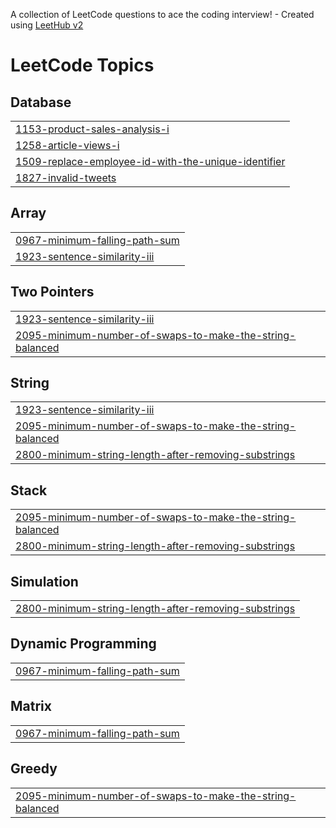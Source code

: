 A collection of LeetCode questions to ace the coding interview! - Created using [LeetHub v2](https://github.com/arunbhardwaj/LeetHub-2.0)
<!---LeetCode Topics Start-->
# LeetCode Topics
## Database
|  |
| ------- |
| [1153-product-sales-analysis-i](https://github.com/ishit1011/Practice-SQL/tree/master/1153-product-sales-analysis-i) |
| [1258-article-views-i](https://github.com/ishit1011/Practice-SQL/tree/master/1258-article-views-i) |
| [1509-replace-employee-id-with-the-unique-identifier](https://github.com/ishit1011/Practice-SQL/tree/master/1509-replace-employee-id-with-the-unique-identifier) |
| [1827-invalid-tweets](https://github.com/ishit1011/Practice-SQL/tree/master/1827-invalid-tweets) |
## Array
|  |
| ------- |
| [0967-minimum-falling-path-sum](https://github.com/ishit1011/Practice-SQL/tree/master/0967-minimum-falling-path-sum) |
| [1923-sentence-similarity-iii](https://github.com/ishit1011/Practice-SQL/tree/master/1923-sentence-similarity-iii) |
## Two Pointers
|  |
| ------- |
| [1923-sentence-similarity-iii](https://github.com/ishit1011/Practice-SQL/tree/master/1923-sentence-similarity-iii) |
| [2095-minimum-number-of-swaps-to-make-the-string-balanced](https://github.com/ishit1011/Practice-SQL/tree/master/2095-minimum-number-of-swaps-to-make-the-string-balanced) |
## String
|  |
| ------- |
| [1923-sentence-similarity-iii](https://github.com/ishit1011/Practice-SQL/tree/master/1923-sentence-similarity-iii) |
| [2095-minimum-number-of-swaps-to-make-the-string-balanced](https://github.com/ishit1011/Practice-SQL/tree/master/2095-minimum-number-of-swaps-to-make-the-string-balanced) |
| [2800-minimum-string-length-after-removing-substrings](https://github.com/ishit1011/Practice-SQL/tree/master/2800-minimum-string-length-after-removing-substrings) |
## Stack
|  |
| ------- |
| [2095-minimum-number-of-swaps-to-make-the-string-balanced](https://github.com/ishit1011/Practice-SQL/tree/master/2095-minimum-number-of-swaps-to-make-the-string-balanced) |
| [2800-minimum-string-length-after-removing-substrings](https://github.com/ishit1011/Practice-SQL/tree/master/2800-minimum-string-length-after-removing-substrings) |
## Simulation
|  |
| ------- |
| [2800-minimum-string-length-after-removing-substrings](https://github.com/ishit1011/Practice-SQL/tree/master/2800-minimum-string-length-after-removing-substrings) |
## Dynamic Programming
|  |
| ------- |
| [0967-minimum-falling-path-sum](https://github.com/ishit1011/Practice-SQL/tree/master/0967-minimum-falling-path-sum) |
## Matrix
|  |
| ------- |
| [0967-minimum-falling-path-sum](https://github.com/ishit1011/Practice-SQL/tree/master/0967-minimum-falling-path-sum) |
## Greedy
|  |
| ------- |
| [2095-minimum-number-of-swaps-to-make-the-string-balanced](https://github.com/ishit1011/Practice-SQL/tree/master/2095-minimum-number-of-swaps-to-make-the-string-balanced) |
<!---LeetCode Topics End-->